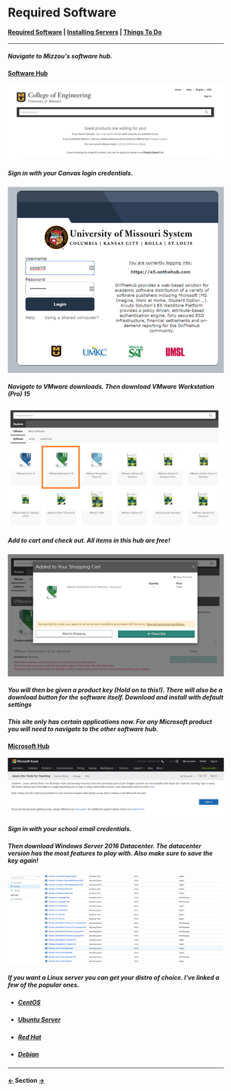 # Required Software


#### __[Required Software](PART1.md)__ | __[Installing Servers](PART2.md)__ | __[Things To Do](PART3.md)__
---

##### Navigate to Mizzou's software hub.

#### **[Software Hub](https://e5.onthehub.com/WebStore/ProductsByMajorVersionList.aspx?ws=e9adeca3-0c29-de11-a497-0030485a8df0&vsro=8)**

![alt text](e5Site.png "e5site")

##### Sign in with your Canvas login credentials.

![alt text](umsysLogin.png "umsysLogin")

##### Navigate to VMware downloads. Then download VMware Workstation (Pro) 15

![alt text](vmwareDownload.png "vmwareDownload")     

##### Add to cart and check out. All items in this hub are free!

![alt text](checkout.png "checkout")   

##### You will then be given a product key (Hold on to this!). There will also be a download button for the software itself. Download and install with default settings     


##### This site only has certain applications now. For any Microsoft product you will need to navigate to the other software hub.

#### **[Microsoft Hub](https://azureforeducation.microsoft.com/devtools)**

![alt text](azureDev.png "checkout")   

##### Sign in with your school email credentials.

##### Then download Windows Server 2016 Datacenter. The datacenter version has the most features to play with. Also make sure to save the key again!

![alt text](winServerLink.png "winServerLink")  

##### If you want a Linux server you can get your distro of choice. I've linked a few of the popular ones.

- ##### [CentOS](https://www.centos.org/download/)
- ##### [Ubuntu Server](https://www.ubuntu.com/download/server)
- ##### [Red Hat](https://developers.redhat.com/products/rhel/download/)
- ##### [Debian](https://www.debian.org/distrib/netinst)
---
#### __[<-](README.md)__ Section __[->](PART2.md)__

